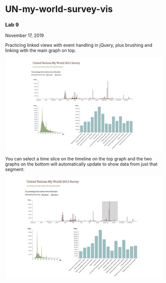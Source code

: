 # UN-my-world-survey-vis

### Lab 9 
November 17, 2019

Practicing linked views with event handling in jQuery, plus brushing and linking 
with the main graph on top.

![Image](lab/img/screenshot1.png)

You can select a time slice on the timeline 
on the top graph and the two graphs on the bottom will
automatically update to show data from just that segment:

![Image](lab/img/screenshot2.png)